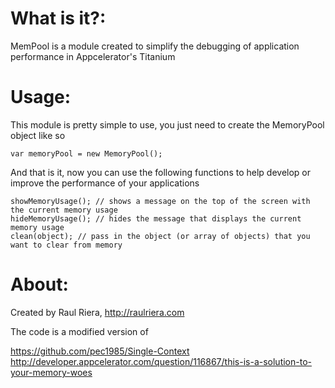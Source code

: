 # What is it?:

MemPool is a module created to simplify the debugging of application performance in Appcelerator's Titanium 

# Usage:

This module is pretty simple to use, you just need to create the MemoryPool object like so

	var memoryPool = new MemoryPool();

And that is it, now you can use the following functions to help develop or improve the performance of your applications

	showMemoryUsage(); // shows a message on the top of the screen with the current memory usage
	hideMemoryUsage(); // hides the message that displays the current memory usage
	clean(object); // pass in the object (or array of objects) that you want to clear from memory

# About:

Created by Raul Riera, http://raulriera.com

The code is a modified version of

https://github.com/pec1985/Single-Context
http://developer.appcelerator.com/question/116867/this-is-a-solution-to-your-memory-woes